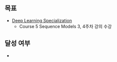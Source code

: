 ## 목표
- [Deep Learning Specialization](https://www.coursera.org/specializations/deep-learning) 
  - Course 5 Sequence Models 3, 4주차 강의 수강

## 달성 여부
- 
